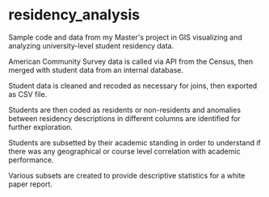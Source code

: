 # residency_analysis
Sample code and data from my Master's project in GIS visualizing and analyzing university-level student residency data.

American Community Survey data is called via API from the Census, then merged with student data from an internal database. 

Student data is cleaned and recoded as necessary for joins, then exported as CSV file.

Students are then coded as residents or non-residents and anomalies between residency descriptions in different columns are identified for further exploration. 

Students are subsetted by their academic standing in order to understand if there was any geographical or course level correlation with academic performance.

Various subsets are created to provide descriptive statistics for a white paper report.

